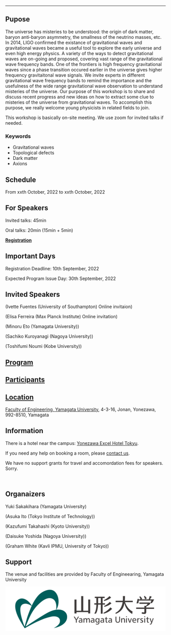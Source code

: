 ---

## Pupose

The universe has misteries to be understood: the origin of dark matter, baryon anti-baryon asymmetry, the smallness of the neutrino masses, etc. 
In 2014, LIGO confirmed the existance of gravitational waves and gravitational waves became a useful tool to explore the early universe and even high energy physics. 
A variety of the ways to detect gravitational waves are on-going and proposed, covering vast range of the gravitational wave frequency bands.
One of the frontiers is high frequency gravitational waves since a phase transition occured earlier in the universe gives higher frequency gravitaitonal wave signals. We invite experts in different gravitational wave frequency bands to remind the importance and the usefulness of the wide range gravitational wave observation to understand misteries of the universe. Our purpose of this workshop is to share and discuss recent progress and new ideas on how to extract some clue to misteries of the universe from gravitational waves. To accomplish this purpose, we really welcome young physicists in related fields to join.

This workshop is basically on-site meeting. We use zoom for invited talks if needed.

### Keywords

- Gravitational waves
- Topological defects
- Dark matter
- Axions

## Schedule

From xxth October, 2022 to xxth October, 2022

## For Speakers

Invited talks: 45min

Oral talks: 20min (15min + 5min)

[**Registration**](https://docs.google.com/forms/d/e/1FAIpQLScQ7cZczh49vsoBibnotlcjHMDr4zpHkij-wIlkZcfzcFgOag/viewform?usp=sf_link)

## Important Days

Registration Deadline: 10th September, 2022

Expected Program Issue Day: 30th September, 2022

## Invited Speakers

(Ivette Fuentes (University of Southampton) Online invitaion)

(Elisa Ferreira (Max Planck Institute) Online invitation)

(Minoru Eto (Yamagata University))

(Sachiko Kuroyanagi (Nagoya University))

(Toshifumi Noumi (Kobe University))

## [Program](program.md)

## [Participants](participants.md)

## [Location](https://goo.gl/maps/SRyD9WjDTtY7XSceA)

[Faculty of Engineering,
Yamagata University](https://www.yz.yamagata-u.ac.jp/en/), 
4-3-16, Jonan, Yonezawa, 992-8510, Yamagata

## Information

There is a hotel near the campus: [Yonezawa Excel Hotel Tokyu](https://www.tokyuhotels.co.jp/yonezawa-e/index.html).

If you need any help on booking a room, please [contact us](https://docs.google.com/forms/d/e/1FAIpQLSe-WvHLB6pjCyKTq3vbE7N5C_1kKwo4OvinEA9pueLrgdbBWg/viewform?usp=sf_link).

We have no support grants for travel and accomordation fees for speakers. Sorry.

```


```

## Organaizers
Yuki Sakakihara (Yamagata University)

(Asuka Ito (Tokyo Institute of Technology))

(Kazufumi Takahashi (Kyoto University))

(Daisuke Yoshida (Nagoya University))

(Graham White (Kavli IPMU, University of Tokyo))


## Support

The venue and facilities are provided by Faculty of Engineearing, Yamagata University

![Logo YU](YU-logomark01.png)

